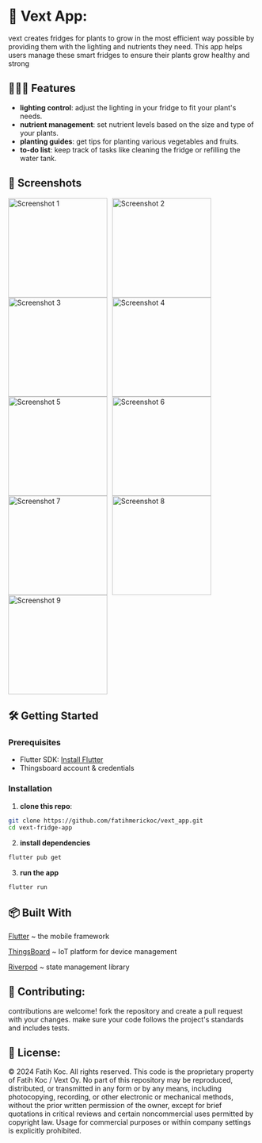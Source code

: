 # 🌱 Vext App:
vext creates fridges for plants to grow in the most efficient way possible by providing them with the lighting and nutrients they need. This app helps users manage these smart fridges to ensure their plants grow healthy and strong

## 👩🏽‍🍳 Features
- **lighting control**: adjust the lighting in your fridge to fit your plant's needs.
- **nutrient management**: set nutrient levels based on the size and type of your plants.
- **planting guides**: get tips for planting various vegetables and fruits.
- **to-do list**: keep track of tasks like cleaning the fridge or refilling the water tank.

## 📸 Screenshots
<div style="display: flex; flex-wrap: wrap;">
  <img src="https://github.com/user-attachments/assets/12039585-8724-45ce-bc3b-daa3c1b8c502" alt="Screenshot 1" width="200" style="margin-right: 10px;">
  <img src="https://github.com/user-attachments/assets/5164d43c-7ab5-4984-aa20-ad023bab97d2" alt="Screenshot 2" width="200" style="margin-right: 10px;">
  <img src="https://github.com/user-attachments/assets/4435da73-951b-4eb1-ac39-cda1733dfdb3" alt="Screenshot 3" width="200" style="margin-right: 10px;">
  <img src="https://github.com/user-attachments/assets/67355508-a8f5-4e92-b615-33ce619ef2ff" alt="Screenshot 4" width="200" style="margin-right: 10px;">
  <img src="https://github.com/user-attachments/assets/b1e191b2-4660-48b6-bd67-1f953850ca49" alt="Screenshot 5" width="200" style="margin-right: 10px;">
  <img src="https://github.com/user-attachments/assets/4083d59d-2573-44bd-b59c-eb99b079a1fc" alt="Screenshot 6" width="200" style="margin-right: 10px;">
  <img src="https://github.com/user-attachments/assets/ae9b5c08-1d6a-42ec-b578-64cc3670887c" alt="Screenshot 7" width="200" style="margin-right: 10px;">
  <img src="https://github.com/user-attachments/assets/c6ee260b-aaf1-4200-be18-cf0dc1be9d61" alt="Screenshot 8" width="200" style="margin-right: 10px;">
  <img src="https://github.com/user-attachments/assets/dafa2be4-960f-4b21-835e-d639f5771c56" alt="Screenshot 9" width="200">
</div>

## 🛠️ Getting Started
### Prerequisites
- Flutter SDK: [Install Flutter](https://docs.flutter.dev/get-started/install)
- Thingsboard account & credentials 

### Installation
1. **clone this repo**:
```sh
git clone https://github.com/fatihmerickoc/vext_app.git
cd vext-fridge-app
```
2. **install dependencies**
```sh
flutter pub get
```

3. **run the app**
```sh
flutter run
```
## 📦 Built With
[Flutter](https://flutter.dev/) ~ the mobile framework

[ThingsBoard](https://thingsboard.io/) ~  IoT platform for device management

[Riverpod](https://riverpod.dev/) ~ state management library

## 🌟 Contributing:
contributions are welcome! fork the repository and create a pull request with your changes. make sure your code follows the project's standards and includes tests.

## 📜 License:
© 2024 Fatih Koc. All rights reserved. This code is the proprietary property of Fatih Koc / Vext Oy. No part of this repository may be reproduced, distributed, or transmitted in any form or by any means, including photocopying, recording, or other electronic or mechanical methods, without the prior written permission of the owner, except for brief quotations in critical reviews and certain noncommercial uses permitted by copyright law. Usage for commercial purposes or within company settings is explicitly prohibited.













